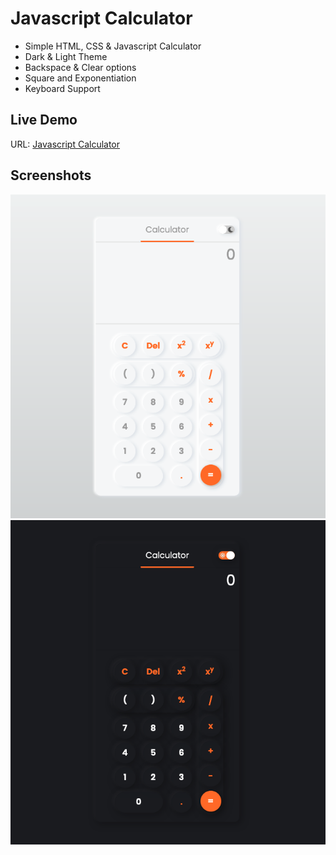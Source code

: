 # Javascript Calculator
- Simple HTML, CSS & Javascript Calculator
- Dark & Light Theme
- Backspace & Clear options
- Square and Exponentiation
- Keyboard Support

## Live Demo
URL:  [Javascript Calculator](https://davidtrikic.github.io/javascript-calculator)

## Screenshots

![](./screenshots/Screenshot_light.png)
![](./screenshots/Screenshot_dark.png)
